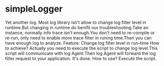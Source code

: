 # simpleLogger
Yet another log. Most log library  isn't allow to change log filter level in runtime.But changing in runtime do benifit our troubleshooting.Take an instance, normally info trace isn't enough.You don't need to re-complie or re-run, only need to enable more trace filter in runing time.Then you can have enough log to analyze.
Feature:
Change  log filter level in run-time
How to achieve?
 Actually you need to execute the script to change log level.This script will communicate with log Agent.Then log Agent will forward the log filter request to your application. It's done.
How to use?
 Execute the script.
